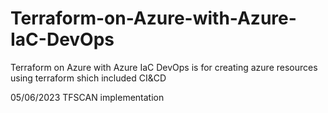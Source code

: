 # Terraform-on-Azure-with-Azure-IaC-DevOps
Terraform on Azure with Azure IaC DevOps is for creating azure resources using terraform shich included CI&amp;CD

05/06/2023
TFSCAN implementation
